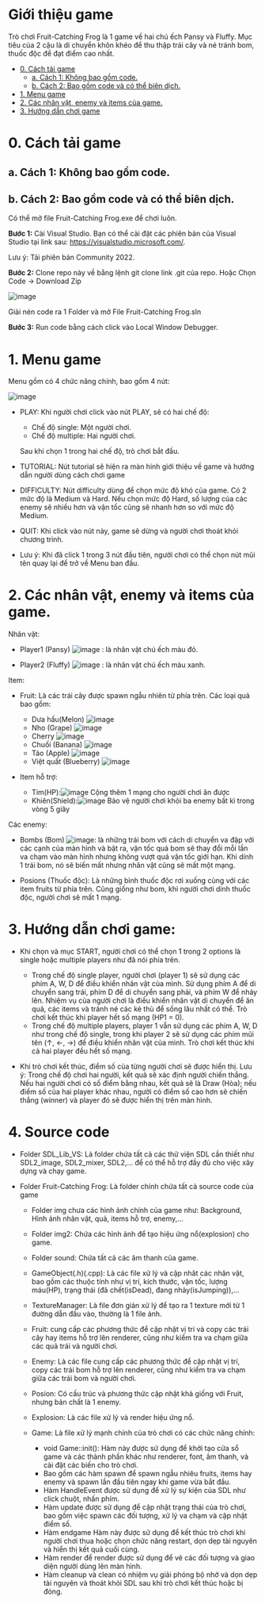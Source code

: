 ﻿


# Giới thiệu game

Trò chơi Fruit-Catching Frog là 1 game về hai chú ếch Pansy và Fluffy. Mục tiêu của 2 cậu là di chuyển khôn khéo để thu thập trái cây và né tránh bom, thuốc độc để đạt điểm cao nhất.


- [0. Cách tải game](#0-cách-tải-game)
    * [a. Cách 1: Không bao gồm code.](#a-cách-1-không-bao-gồm-code)
    * [b. Cách 2: Bao gồm code và có thể biên dịch.](#b-cách-2-bao-gồm-code-và-có-thể-biên-dịch)
- [1. Menu game](#1menu-gane)
- [2. Các nhân vật, enemy và items của game.](#2Các-nhân-vật,-enemy-và-items-của-game.)
- [3. Hướng dẫn chơi game](#3-hướng-dẫn-chơi-game)
   


# 0. Cách tải game


## a. Cách 1: Không bao gồm code.



## b. Cách 2: Bao gồm code và có thể biên dịch.


Có thể mở file Fruit-Catching Frog.exe để chơi luôn.


**Bước 1:** Cài Visual Studio. Bạn có thể cài đặt các phiên bản của Visual Studio tại link sau: https://visualstudio.microsoft.com/. 


Lưu ý: Tải phiên bản Community 2022.


**Bước 2:** Clone repo này về bằng lệnh git clone link .git của repo. Hoặc Chọn Code -> Download Zip


![image](resources/preview/download.png)


Giải nén code ra 1 Folder và mở File Fruit-Catching Frog.sln




**Bước 3:** Run code bằng cách click vào Local Window Debugger.




# 1. Menu game
Menu gồm có 4 chức năng chính, bao gồm 4 nút:


![image](resources/preview/download.png)


- PLAY: Khi người chơi click vào nút PLAY, sẽ có hai chế độ:


    - Chế độ single: Một người chơi.
    - Chế độ multiple: Hai người chơi.
    
    Sau khi chọn 1 trong hai chế độ, trò chơi bắt đầu.
    
- TUTORIAL: Nút tutorial sẽ hiện ra màn hình giới thiệu về game và hướng dẫn người dùng cách chơi game


- DIFFICULTY: Nút difficulty dùng để chọn mức độ khó của game. Có 2 mức độ là Medium và Hard. Nếu chọn mức độ Hard, số lượng của các enemy sẽ nhiều hơn và vận tốc cũng sẽ nhanh hơn so với mức độ Medium.


- QUIT: Khi click vào nút này, game sẽ dừng và người chơi thoát khỏi chương trình.


- Lưu ý: Khi đã click 1 trong 3 nút đầu tiên, người chơi có thể chọn  nút mũi tên quay lại để trở về Menu ban đầu.


# 2. Các nhân vật, enemy và items của game.
Nhân vật:


-    Player1 (Pansy) ![image](resources/preview/sun.png) : là nhân vật chú ếch màu đỏ.


-    Player2 (Fluffy) ![image](resources/preview/sun.png) : là nhân vật chú ếch màu xanh.


Item:

- Fruit: Là các trái cây được spawn ngẫu nhiên từ phía trên. Các loại quả bao gồm:

    - Dưa hấu(Melon) ![image](resources/preview/sun.png)
    - Nho (Grape) ![image](resources/preview/sun.png)
    - Cherry ![image](resources/preview/sun.png)
    - Chuối (Banana) ![image](resources/preview/sun.png)
    - Táo (Apple) ![image](resources/preview/sun.png)
    - Việt quất (Blueberry) ![image](resources/preview/sun.png)
- Item hỗ trợ:

    - Tim(HP):![image](resources/preview/sun.png) Cộng thêm 1 mạng cho người chơi ăn được
    - Khiên(Shield):![image](resources/preview/sun.png) Bảo vệ người chơi khỏi ba enemy bất kì trong vòng 5 giây


Các enemy:

- Bombs (Bom) ![image](resources/preview/sun.png): là những trái bom với cách di chuyển va đập với các cạnh của màn hình và bật ra, vận tốc quả bom sẽ thay đổi mỗi lần va chạm vào màn hình nhưng không vượt quá vận tốc giới hạn. Khi dính 1 trái bom, nó sẽ biến mất nhưng nhân vật cũng sẽ mất một mạng.

- Posions (Thuốc độc): Là những bình thuốc độc rơi xuống cùng với các item fruits từ phía trên. Cũng giống như bom, khi người chơi dính thuốc độc, người chơi sẽ mất 1 mạng.





# 3. Hướng dẫn chơi game:


- Khi chọn và mục START, người chơi có thể chọn 1 trong 2 options là single hoặc multiple players như đã nói phía trên. 

    - Trong chế độ single player, người chơi (player 1) sẽ sử dụng các phím A, W, D để điều khiển nhân vật của mình. Sử dụng phím A để di chuyển sang trái, phím D để di chuyển sang phải, và phím W để nhảy lên. Nhiệm vụ của người chơi là điều khiển nhân vật di chuyển để ăn quả, các items và tránh né các kẻ thù để sống lâu nhất có thể. Trò chơi kết thúc khi player hết số mạng (HP1 = 0).
    - Trong chế độ multiple players, player 1 vẫn sử dụng các phím A, W, D như trong chế độ single, trong khi player 2 sẽ sử dụng các phím mũi tên (↑, ←, →) để điều khiển nhân vật của mình. Trò chơi kết thúc khi cả hai player đều hết số mạng.
- Khi trò chơi kết thúc, điểm số của từng người chơi sẽ được hiển thị. Lưu ý: Trong chế độ chơi hai người, kết quả sẽ xác định người chiến thắng. Nếu hai người chơi có số điểm bằng nhau, kết quả sẽ là Draw (Hòa); nếu điểm số của hai player khác nhau, người có điểm số cao hơn sẽ chiến thắng (winner) và player đó sẽ được hiển thị trên màn hình.




# 4. Source code

- Folder SDL_Lib_VS: Là folder chứa tất cả các thử viện SDL cần thiết như SDL2_image, SDL2_mixer, SDL2,... để có thể hỗ trợ đầy đủ cho việc xây dựng và chạy game.

- Folder Fruit-Catching Frog: Là folder chính chứa tất cả source code của game
    * Folder img chưa các hình ảnh chính của game như: Background, Hình ảnh nhân vật, quả, items hỗ trợ, enemy,...
    * Folder img2: Chứa các hình ảnh để tạo hiệu ứng nổ(explosion) cho game.
    * Folder sound: Chứa tất cả các âm thanh của game.
    * GameObject(.h)(.cpp): Là các file xử lý và cập nhât các nhân vật, bao gồm các thuộc tính như vị trí, kích thước, vận tốc, lượng máu(HP), trạng thái (đã chết(isDead), đang nhảy(isJumping)),...
    * TextureManager: Là file đơn giản xử lý để tạo ra 1 texture mới từ 1 đường dẫn đầu vào, thường là 1 file ảnh.
    * Fruit: cung cấp các phương thức để cập nhật vị trí và copy các trái cây hay items hỗ trợ lên renderer, cũng như kiểm tra va chạm giữa các quả trái và người chơi.
    * Enemy: Là các file cung cấp các phương thức để cập nhật vị trí, copy các trái bom hỗ trợ lên renderer, cũng như kiểm tra va chạm giữa các trái bom và người chơi.
    * Posion: Có cấu trúc và phương thức cập nhật khả giống với Fruit, nhưng bản chất là 1 enemy.
    * Explosion: Là các file xử lý và render hiệu ứng nổ.
    * Game: Là file xử lý mạnh chính của trò chơi có các chức năng chính:
        
        *  void Game::init(): Hàm này được sử dụng để khởi tạo cửa sổ game và các thành phần khác như renderer, font, âm thanh, và cài đặt các biến cho trò chơi.
        *  Bao gồm các hàm spawn để spawn ngẫu nhiêu fruits, items hay enemy và spawn lần đầu tiên ngay khi game vừa bắt đầu.
        *  Hàm HandleEvent được sử dụng để xử lý sự kiện của SDL như click chuột, nhấn phím.
        *  Hàm update được sử dụng để cập nhật trạng thái của trò chơi, bao gồm việc spawn các đối tượng, xử lý va chạm và cập nhật điểm số.
        *  Hàm endgame Hàm này được sử dụng để kết thúc trò chơi khi người chơi thua hoặc chọn chức năng restart, dọn dẹp tài nguyên và hiển thị kết quả cuối cùng.
        *  Hàm render để render được sử dụng để vẽ các đối tượng và giao diện người dùng lên màn hình.
        *  Hàm cleanup và clean có nhiệm vụ  giải phóng bộ nhớ và dọn dẹp tài nguyên và thoát khỏi SDL sau khi trò chơi kết thúc hoặc bị đóng.







